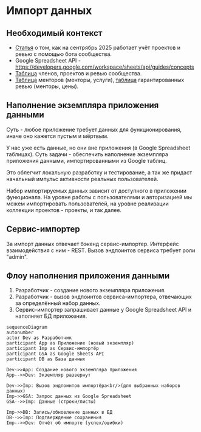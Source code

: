 # Импорт данных

## Необходимый контекст

- [Статья](https://zhukovsd.it/posts/project-recording-automation/) о том, как на сентрябрь 2025 работает учёт проектов и ревью с помощью бота сообщества.
- Google Spreadsheet API - https://developers.google.com/workspace/sheets/api/guides/concepts
- [Таблица](https://docs.google.com/spreadsheets/d/1E66YrdvO7B_j0Ykge-JJDMtB1RfKhIzN_SsO7UPDbrU) членов, проектов и ревью сообщества.
- [Таблица](https://docs.google.com/spreadsheets/d/1_EaS3CRoBeo-PG04O2YGOYSk3afdGxgeqd3x0WRLe68/edit?gid=0#gid=0) менторов (менторы, услуги), [таблица](https://docs.google.com/spreadsheets/d/1DkIIcE6oUtcK9jjfrOyUgatb6DIxL5GXEn3kvUp4Lms) гарантированных ревью (менторы, цены).

## Наполнение экземпляра приложения данными

Суть - любое приложение требует данных для функционирования, иначе оно кажется пустым и мёртвым.

У нас уже есть данные, но они вне приложения (в Google Spreadsheet таблицах). Суть задачи - обеспечить наполнение экземпляра приложения данными, импортированными из Google таблиц.

Это облегчит локальную разработку и тестирование, а так же придаст начальный импульс активности реальных пользователей.

Набор импортируемых данных зависит от доступного в приложении функционала. На уровне работы с пользователями и авторизацией мы можем импортировать пользователей, на уровне реализации коллекции проектов - проекты, и так далее.

## Сервис-импортер

За импорт данных отвечает бэкенд сервис-импортер. Интерфейс взаимодействия с ним - REST. Вызов эндпоинтов сервиса требует роли "admin".

## Флоу наполнения приложения данными

1. Разработчик - создание нового экземпляра приложения.
2. Разработчик - вызов эндпоинтов сервиса-импортера, отвечающих за определённый набор данных.
3. Сервис-импортер запрашивает данные у Google Spreadsheet API и наполняет БД приложения.

```mermaid
sequenceDiagram
autonumber
actor Dev as Разработчик
participant App as Приложение (новый экземпляр)
participant Imp as Сервис-импортёр
participant GSA as Google Sheets API
participant DB as База данных

Dev->>App: Создание нового экземпляра приложения
App-->>Dev: Экземпляр развернут

Dev->>Imp: Вызов эндпоинтов импортёра<br/>(для выбранных наборов данных)
Imp->>GSA: Запрос данных из Google Spreadsheet
GSA-->>Imp: Данные (строки/листы)

Imp->>DB: Запись/обновление данных в БД
DB-->>Imp: Подтверждение сохранения
Imp-->>Dev: Отчёт об импорте (успех/ошибки)
```
